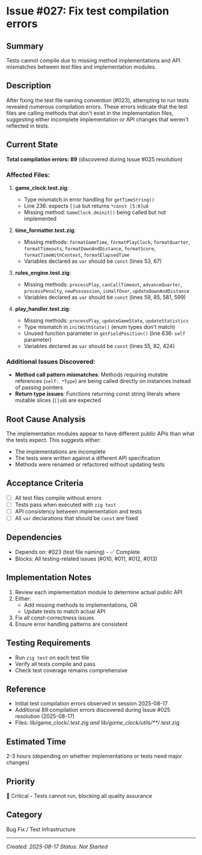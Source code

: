 # Issue #027: Fix test compilation errors

## Summary
Tests cannot compile due to missing method implementations and API mismatches between test files and implementation modules.

## Description
After fixing the test file naming convention (#023), attempting to run tests revealed numerous compilation errors. These errors indicate that the test files are calling methods that don't exist in the implementation files, suggesting either incomplete implementation or API changes that weren't reflected in tests.

## Current State

**Total compilation errors: 89** (discovered during Issue #025 resolution)

### Affected Files:
1. **game_clock.test.zig**: 
   - Type mismatch in error handling for `getTimeString()`
   - Line 236: expects `[]u8` but returns `*const [5:0]u8`
   - Missing method: `GameClock.deinit()` being called but not implemented

2. **time_formatter.test.zig**:
   - Missing methods: `formatGameTime`, `formatPlayClock`, `formatQuarter`, `formatTimeouts`, `formatDownAndDistance`, `formatScore`, `formatTimeWithContext`, `formatElapsedTime`
   - Variables declared as `var` should be `const` (lines 53, 67)

3. **rules_engine.test.zig**:
   - Missing methods: `processPlay`, `canCallTimeout`, `advanceQuarter`, `processPenalty`, `newPossession`, `isHalfOver`, `updateDownAndDistance`
   - Variables declared as `var` should be `const` (lines 59, 85, 581, 599)

4. **play_handler.test.zig**:
   - Missing methods: `processPlay`, `updateGameState`, `updateStatistics`
   - Type mismatch in `initWithState()` (enum types don't match)
   - Unused function parameter in `getFieldPosition()` (line 636: `self` parameter)
   - Variables declared as `var` should be `const` (lines 55, 82, 424)

### Additional Issues Discovered:
- **Method call pattern mismatches**: Methods requiring mutable references (`self: *Type`) are being called directly on instances instead of passing pointers
- **Return type issues**: Functions returning const string literals where mutable slices (`[]u8`) are expected

## Root Cause Analysis
The implementation modules appear to have different public APIs than what the tests expect. This suggests either:
- The implementations are incomplete
- The tests were written against a different API specification
- Methods were renamed or refactored without updating tests

## Acceptance Criteria
- [ ] All test files compile without errors
- [ ] Tests pass when executed with `zig test`
- [ ] API consistency between implementation and tests
- [ ] All `var` declarations that should be `const` are fixed

## Dependencies
- Depends on: #023 (test file naming) - ✅ Complete
- Blocks: All testing-related issues (#010, #011, #012, #013)

## Implementation Notes
1. Review each implementation module to determine actual public API
2. Either:
   - Add missing methods to implementations, OR
   - Update tests to match actual API
3. Fix all const-correctness issues
4. Ensure error handling patterns are consistent

## Testing Requirements
- Run `zig test` on each test file
- Verify all tests compile and pass
- Check test coverage remains comprehensive

## Reference
- Initial test compilation errors observed in session 2025-08-17
- Additional 89 compilation errors discovered during Issue #025 resolution (2025-08-17)
- Files: lib/game_clock/*.test.zig and lib/game_clock/utils/**/*.test.zig

## Estimated Time
2-3 hours (depending on whether implementations or tests need major changes)

## Priority
🔴 Critical - Tests cannot run, blocking all quality assurance

## Category
Bug Fix / Test Infrastructure

---
*Created: 2025-08-17*
*Status: Not Started*